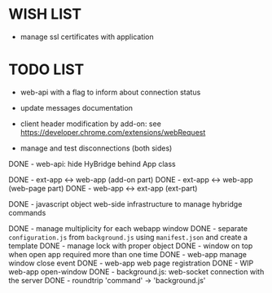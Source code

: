 # WISH LIST
- manage ssl certificates with application

# TODO LIST
- web-api with a flag to inform about connection status
- update messages documentation
- client header modification by add-on: see https://developer.chrome.com/extensions/webRequest

- manage and test disconnections (both sides)

DONE - web-api: hide HyBridge behind App class

DONE - ext-app <-> web-app (add-on part)
DONE - ext-app <-> web-app (web-page part)
DONE - web-app <-> ext-app (ext-part)

DONE - javascript object web-side infrastructure to manage hybridge commands

DONE - manage multiplicity for each webapp window
DONE - separate `configuration.js` from `background.js` using `manifest.json` and create a template
DONE - manage lock with proper object
DONE - window on top when open app required more than one time
DONE - web-app manage window close event
DONE - web-app web page registration
DONE - WIP web-app open-window
DONE - background.js: web-socket connection with the server
DONE - roundtrip 'command' -> 'background.js'
